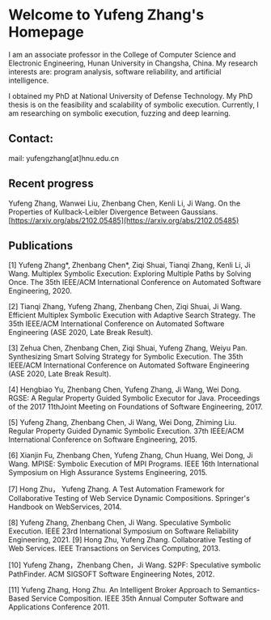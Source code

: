 
# Welcome to Yufeng Zhang's Homepage

I am an associate professor in the College of Computer Science and Electronic Engineering, Hunan University in Changsha, China.
My research interests are: program analysis, software reliability, and artificial intelligence.

I obtained my PhD at National University of Defense Technology. My PhD thesis is on the feasibility and scalability of symbolic execution.
Currently, I am researching on symbolic execution, fuzzing and deep learning.

## Contact:
mail: yufengzhang[at]hnu.edu.cn



## Recent progress
Yufeng Zhang, Wanwei Liu, Zhenbang Chen, Kenli Li, Ji Wang. On the Properties of Kullback-Leibler Divergence Between Gaussians. [https://arxiv.org/abs/2102.05485](https://arxiv.org/abs/2102.05485)



## Publications

[1] Yufeng Zhang*, Zhenbang Chen*, Ziqi Shuai, Tianqi Zhang, Kenli Li, Ji Wang. Multiplex Symbolic Execution: Exploring Multiple Paths by Solving Once. The 35th IEEE/ACM International Conference on Automated Software Engineering, 2020.

[2] Tianqi Zhang, Yufeng Zhang, Zhenbang Chen, Ziqi Shuai, Ji Wang. Efficient Multiplex Symbolic Execution with Adaptive Search Strategy. The 35th IEEE/ACM International Conference on Automated Software Engineering (ASE 2020, Late Break Result).

[3] Zehua Chen, Zhenbang Chen, Ziqi Shuai, Yufeng Zhang, Weiyu Pan. Synthesizing Smart Solving Strategy for Symbolic Execution. The 35th IEEE/ACM International Conference on Automated Software Engineering (ASE 2020, Late Break Result).

[4] Hengbiao Yu, Zhenbang Chen, Yufeng Zhang, Ji Wang, Wei Dong. RGSE: A Regular Property Guided Symbolic Executor for Java. Proceedings of the 2017 11thJoint Meeting on Foundations of Software Engineering, 2017.

[5] Yufeng Zhang, Zhenbang Chen, Ji Wang, Wei Dong, Zhiming Liu. Regular Property Guided Dynamic Symbolic Execution. 37th IEEE/ACM International Conference on Software Engineering, 2015.

[6] Xianjin Fu, Zhenbang Chen, Yufeng Zhang, Chun Huang, Wei Dong, Ji Wang. MPISE: Symbolic Execution of MPI Programs. IEEE 16th International Symposium on High Assurance Systems Engineering, 2015.

[7] Hong Zhu， Yufeng Zhang. A Test Automation Framework for Collaborative Testing of Web Service Dynamic Compositions. Springer's Handbook on WebServices, 2014.

[8] Yufeng Zhang, Zhenbang Chen, Ji Wang. Speculative Symbolic Execution. IEEE 23rd International Symposium on Software Reliability Engineering, 2021.
[9] Hong Zhu, Yufeng Zhang. Collaborative Testing of Web Services. IEEE Transactions on Services Computing, 2013.

[10] Yufeng Zhang，Zhenbang Chen，Ji Wang. S2PF: Speculative symbolic PathFinder. ACM SIGSOFT Software Engineering Notes, 2012.

[11] Yufeng Zhang, Hong Zhu. An Intelligent Broker Approach to Semantics-Based Service Composition. IEEE 35th Annual Computer Software and Applications Conference 2011. 




